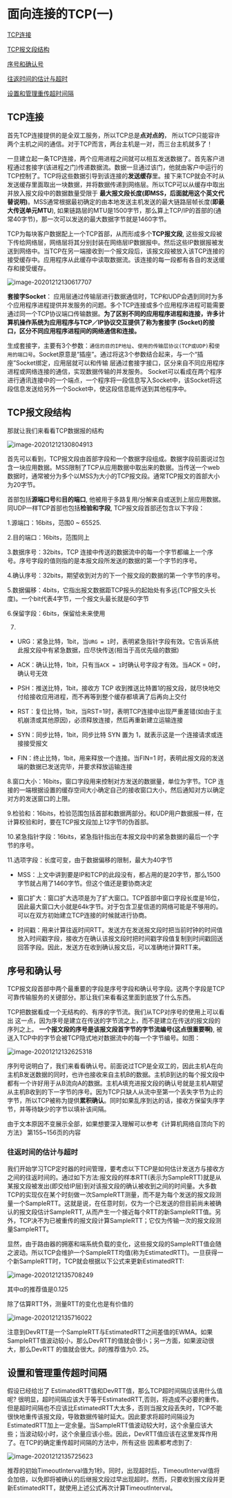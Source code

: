 # 面向连接的TCP(一)

[TCP连接](#TCP连接)

[TCP报文段结构](#TCP报文段结构)

[序号和确认号](#序号和确认号)

[往返时间的估计与超时](#往返时间的估计与超时)

[设置和管理重传超时间隔](#设置和管理重传超时间隔)



## TCP连接

首先TCP连接提供的是全双工服务，所以TCP总是**点对点的**， 所以TCP只能容许两个主机之间的通信。对于TCP而言，两台主机是一对，而三台主机就多了！

一旦建立起一条TCP连接，两个应用进程之间就可以相互发送数据了。首先客户进程通过套接字(该进程之门)传递数据流。数据一旦通过该门，他就由客户中运行的TCP控制了。TCP将这些数据引导到该连接的**发送缓存**里。接下来TCP就会不时从发送缓存里面取出一块数据，并将数据传递到网络层。所以TCP可以从缓存中取出并放入报文段中的数据数量受限于 **最大报文段长度(即MSS，后面就用这个英文代替说明)**。MSS通常根据最初确定的由本地发送主机发送的最大链路层帧长度(**即最大传送单元MTU**), 如果链路层的MTU是1500字节，那么算上TCP/IP的首部的(通常40字节)，那一次可以发送的最大数据字节就是1460字节。

TCP为每块客户数据配上一个TCP首部，从而形成多个**TCP报文段**, 这些报文段被下传给网络层，网络层将其分别封装在网络层IP数据报中。然后这些IP数据报被发送到网络中。当TCP在另一端接收到一个报文段后，该报文段被放入该TCP连接的接受缓存中。应用程序从此缓存中读取数据流。该连接的每一段都有各自的发送缓存和接受缓存。

 ![image-20201212130617707](https://zouyishan.oss-cn-beijing.aliyuncs.com/images/20201212135656.png)

**套接字Socket**：
应用层通过传输层进行数据通信时，TCP和UDP会遇到同时为多个应用程序进程提供并发服务的问题。多个TCP连接或多个应用程序进程可能需要 通过同一个TCP协议端口传输数据。**为了区别不同的应用程序进程和连接，许多计算机操作系统为应用程序与TCP／IP协议交互提供了称为套接字 (Socket)的接口，区分不同应用程序进程间的网络通信和连接。**

生成套接字，主要有3个参数：`通信的目的IP地址`、`使用的传输层协议(TCP或UDP)`和`使用的端口号`。Socket原意是“插座”。通过将这3个参数结合起来，与一个“插座”Socket绑定，应用层就可以和传输 层通过套接字接口，区分来自不同应用程序进程或网络连接的通信，实现数据传输的并发服务。      Socket可以看成在两个程序进行通讯连接中的一个端点，一个程序将一段信息写入Socket中，该Socket将这段信息发送给另外一个Socket中，使这段信息能传送到其他程序中。


## TCP报文段结构

那就让我们来看看TCP数据报的结构

![image-20201212130804913](https://zouyishan.oss-cn-beijing.aliyuncs.com/images/20201212135652.png)

首先可以看到，TCP报文段由首部字段和一个数据字段组成。数据字段前面说过包含一块应用数据。MSS限制了TCP从应用数据中取出来的数据。当传送一个web数据时，通常被分为多个以MSS为大小的TCP报文段。通常TCP报文的首部大小为20字节。

首部包括**源端口号**和**目的端口**, 他被用于多路复用/分解来自或送到上层应用数据。同UDP一样TCP首部也包括**检验和字段**, TCP报文段首部还包含以下字段：

 1.源端口：16bits，范围0 ~ 65525.
 
 2.目的端口：16bits，范围同上
 
 3.数据序号：32bits，TCP 连接中传送的数据流中的每一个字节都编上一个序号。序号字段的值则指的是本报文段所发送的数据的第一个字节的序号。
 
 4.确认序号：32bits，期望收到对方的下一个报文段的数据的第一个字节的序号。
 
 5.数据偏移：4bits，它指出报文数据距TCP报头的起始处有多远(TCP报文头长度)。一个bit代表4字节，一个报文头最长就是60字节
 
 6.保留字段：6bits，保留给未来使用
 
 7.
   * URG：紧急比特，1bit，当`URG = 1`时，表明紧急指针字段有效。它告诉系统此报文段中有紧急数据，应尽快传送(相当于高优先级的数据)
   
   * ACK：确认比特，1bit，只有当`ACK = 1`时确认号字段才有效。当ACK = 0时，确认号无效
   
   * PSH：推送比特，1bit，接收方 TCP 收到推送比特置1的报文段，就尽快地交付给接收应用进程，而不再等到整个缓存都填满了后再向上交付
   
   * RST：复位比特，1bit，当RST=1时，表明TCP连接中出现严重差错(如由于主机崩溃或其他原因)，必须释放连接，然后再重新建立运输连接
   
   * SYN：同步比特，1bit，同步比特 SYN 置为 1，就表示这是一个连接请求或连接接受报文
   
   * FIN：终止比特，1bit，用来释放一个连接。当FIN=1 时，表明此报文段的发送端的数据已发送完毕，并要求释放运输连接
 
 8.窗口大小：16bits，窗口字段用来控制对方发送的数据量，单位为字节。TCP 连接的一端根据设置的缓存空间大小确定自己的接收窗口大小，然后通知对方以确定对方的发送窗口的上限。
 
 9.检验和：16bits，检验范围包括首部和数据两部分。和UDP用户数据报一样，在计算校验和时，要在TCP报文段加上12字节的伪首部。

 10.紧急指针字段：16bits，紧急指针指出在本报文段中的紧急数据的最后一个字节的序号。
 
 11.选项字段：长度可变，由于数据偏移的限制，最大为40字节
   * MSS：上文中讲到要是IP和TCP的此段没有，都占用的是20字节，那么1500字节就占用了1460字节。但这个值还是要协商决定
    
   * 窗口扩大：窗口扩大选项是为了扩大窗口。TCP首部中窗口字段长度是16位，因此最大窗口大小就是64k字节。对于包含卫星信道的网络可能是不够用的。可以在双方初始建立TCP连接的时候就进行协商。
    
   * 时间戳：用来计算往返时间RTT。发送方在发送报文段时把当前时钟的时间值放入时间戳字段，接收方在确认该报文段时把时间戳字段值复制到时间戳回送回答字段。因此，发送方在收到确认报文后，可以准确地计算RTT来。


## 序号和确认号

TCP报文段首部中两个最重要的字段是序号字段和确认号字段。这两个字段是TCP可靠传输服务的关键部分。那让我们来看看这里面到底放了什么东西。

TCP把数据看成一个无结构的、有序的字节流。我们从TCP对序号的使用上可以看出 这一点，因为序号是建立在传送的字节流之上，而不是建立在传送的报文段的序列之上。 **一个报文段的序号是该报文段首字节的字节流编号(这点很重要啊)**,  被送入TCP中的字节会被TCP隐式地对数据流中的每一个字节编号。如图：

![image-20201212132625318](https://zouyishan.oss-cn-beijing.aliyuncs.com/images/20201212135649.png)

序列号说明白了，我们来看看确认号。前面说过TCP是全双工的，因此主机A在向主机B发送数据的同时，也许也接收来自主机B的数据。主机B到达的每个报文段中都有一个许好用于从B流向A的数据。主机A填充进报文段的确认号就是主机A期望从主机B收到的下一字节的序号。因为TCP只缺人从流中至第一个丢失字节为止的字节，所以TCP被称为提供**累积确认**。同时如果乱序到达的话，接收方保留失序字节，并等待缺少的字节以填补该间隔。

由于文本原因不变展示全部，如果想要深入理解可以参考《计算机网络自顶向下的方法》 第155~156页的内容

### 往返时间的估计与超时

我们开始学习TCP定时器的时间管理，要考虑以下TCP是如何估计发送方与接收方之间的往返时间的。通过如下方法:报文段的样本RTT(表示为SampleRTT)就是从某报文段被发出(即交给IP层)到对该报文段的确认被收到之间的时间量。大多数TCP的实现仅在某个时刻做一次SampleRTT测量，而不是为每个发送的报文段测量一个SampleRTT。这就是说，在任意时刻，仅为一个已发送的但目前尚未被确认的报文段估计SampleRTT, 从而产生一个接近每个RTT的新SampleRTT值。另外，TCP决不为已被重传的报文段计算SampleRTT；它仅为传输一次的报文段测量SampleRTT。

显然，由于路由器的拥塞和端系统负载的变化，这些报文段的SampleRTT值会随之波动。所以TCP会维护一个SampleRTT均值(称为EstimatedRTT)。一旦获得一个新SampleRTT时，TCP就会根据以下公式来更新EstimatedRTT:

![image-20201212135708249](https://zouyishan.oss-cn-beijing.aliyuncs.com/images/20201212135828.png)

其中α的推荐值是0.125



除了估算RTT外，测量RTT的变化也是有价值的

![image-20201212135716022](https://zouyishan.oss-cn-beijing.aliyuncs.com/images/20201212135824.png)

注意到DevRTT是一个SampleRTT与EstimatedRTT之间差值的EWMA。如果SampleRTT值波动较小，那么DevRTT的值就会很小；另一方面，如果波动很大，那么DevRTT 的值就会很大。β的推荐值为0. 25。



## 设置和管理重传超时间隔

假设已经给岀了 EstimatedRTT值和DevRTT值，那么TCP超时间隔应该用什么值呢? 很明显，超时间隔应该大于等于EstimatedRTT,否则，将造成不必要的重传。但是超时间隔也不应该比EstimatedRTT大太多，否则当报文段丢失时，TCP不能很快地重传该报文段，导致数据传输时延大。因此要求将超时间隔设为EstimatedRTT加上一定余量。当SampleRTT值波动较大时，这个余量应该大些；当波动较小时，这个余量应该小些。因此，DevRTT值应该在这里发挥作用了。在TCP的确定重传超时间隔的方法中，所有这些 因素都考虑到了: 

![image-20201212135725623](https://zouyishan.oss-cn-beijing.aliyuncs.com/images/20201212135820.png)

推荐的初始TimeoutInterval值为1秒。同时，出现超时后，TimeoutInterval值将会加倍，以免即将被确认的后继报文段过早出现超时。然而，只要收到报文段并更新EstimatedRTT，就使用上述公式再次计算TimeoutInterval。
